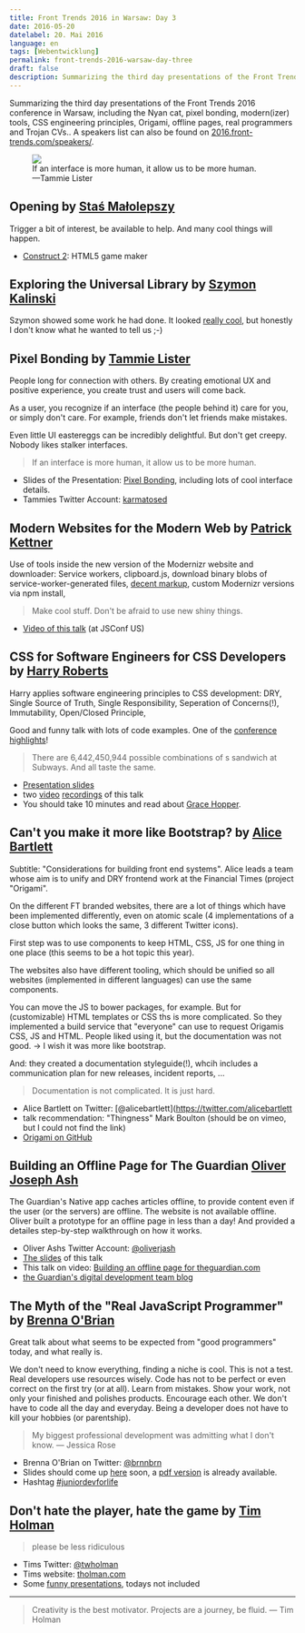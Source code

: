 ```yaml
---
title: Front Trends 2016 in Warsaw: Day 3
date: 2016-05-20
datelabel: 20. Mai 2016
language: en
tags: [Webentwicklung]
permalink: front-trends-2016-warsaw-day-three
draft: false
description: Summarizing the third day presentations of the Front Trends 2016 conference in Warsaw, including the Nyan cat, pixel bonding, modern(izer) tools, CSS engineering principles, Origami, offline pages, real programmers and Trojan CVs.
---
```


Summarizing the third day presentations of the Front Trends 2016 conference in Warsaw, including the Nyan cat, pixel bonding, modern(izer) tools, CSS engineering principles, Origami, offline pages, real programmers and Trojan CVs.. A speakers list can also be found on [2016.front-trends.com/speakers/](https://2016.front-trends.com/speakers/).

<figure>
	<img src="/images/2016/05/front-trends-emotions.jpg" />
	<figcaption>If an interface is more human, it allow us to be more human.<br>&mdash;Tammie Lister</figcaption>
</figure>


## Opening by [Staś Małolepszy](https://twitter.com/stas)

Trigger a bit of interest, be available to help. And many cool things will happen.

* [Construct 2](https://www.scirra.com/construct2): HTML5 game maker



## Exploring the Universal Library by [Szymon Kalinski](http://treesmovethemost.com/)

Szymon showed some work he had done. It looked [really cool](http://treesmovethemost.com/), but honestly I don't know what he wanted to tell us ;-)



## Pixel Bonding by [Tammie Lister](http://diaryofawebsite.com/)

People long for connection with others. By creating emotional UX and positive experience, you create trust and users will come back.

As a user, you recognize if an interface (the people behind it) care for you, or simply don't care. For example, friends don't let friends make mistakes.

Even little UI eastereggs can be incredibly delightful. But don't get creepy. Nobody likes stalker interfaces.

> If an interface is more human, it allow us to be more human.

* Slides of the Presentation: [Pixel Bonding](https://speakerdeck.com/tammielis/pixel-bonding), including lots of cool interface details.
* Tammies Twitter Account: [karmatosed](https://twitter.com/karmatosed)



## Modern Websites for the Modern Web by [Patrick Kettner](https://twitter.com/PatrickKettner)

Use of tools inside the new version of the Modernizr website and downloader: Service workers, clipboard.js, download binary blobs of service-worker-generated files, [decent markup](https://twitter.com/thomaspuppe/status/733603489067245568), custom Modernizr versions via npm install,

> Make cool stuff. Don't be afraid to use new shiny things.

* [Video of this talk](https://www.youtube.com/watch?v=UPrlA8I9dm8) (at JSConf US)



## CSS for Software Engineers for CSS Developers by [Harry Roberts](https://twitter.com/csswizardry)

Harry applies software engineering principles to CSS development: DRY, Single Source of Truth, Single Responsibility, Seperation of Concerns(!), Immutability, Open/Closed Principle,

Good and funny talk with lots of code examples. One of the [conference highlights](front-trends-2016-warschau-fazit)!

> There are 6,442,450,944 possible combinations of s sandwich at Subways. And all taste the same.

* [Presentation slides](https://speakerdeck.com/csswizardry/css-for-software-engineers-for-css-developers)
* two [video](https://vimeo.com/140641366) [recordings](https://vimeo.com/153895841) of this talk
* You should take 10 minutes and read about [Grace Hopper](https://en.wikipedia.org/wiki/Grace_Hopper).



## Can't you make it more like Bootstrap? by [Alice Bartlett](http://alicebartlett.co.uk/)

Subtitle: "Considerations for building front end systems". Alice leads a team whose aim is to unify and DRY frontend work at the Financial Times (project "Origami".

On the different FT branded websites, there are a lot of things which have been implemented differently, even on atomic scale (4 implementations of a close button which looks the same, 3 different Twitter icons).

First step was to use components to keep HTML, CSS, JS for one thing in one place (this seems to be a hot topic this year).

The websites also have different tooling, which should be unified so all websites (implemented in different languages) can use the same components.

You can move the JS to bower packages, for example. But for (customizable) HTML templates or CSS ths is more complicated. So they implemented a build service that "everyone" can use to request Origamis CSS, JS and HTML. People liked using it, but the documentation was not good. -> I wish it was more like bootstrap.

And: they created a documentation styleguide(!), whcih includes a communication plan for new releases, incident reports, ...

> Documentation is not complicated. It is just hard.

* Alice Bartlett on Twitter: [@alicebartlett](https://twitter.com/alicebartlett
* talk recommendation: "Thingness" Mark Boulton (should be on vimeo, but I could not find the link)
* [Origami on GitHub](https://github.com/financial-times/ft-origami)



## Building an Offline Page for The Guardian [Oliver Joseph Ash](https://oliverjash.me/)

The Guardian's Native app caches articles offline, to provide content even if the user (or the servers) are offline. The website is not available offline. Oliver built a prototype for an offline page in less than a day! And provided a detailes step-by-step walkthrough on how it works.

* Oliver Ashs Twitter Account: [@oliverjash](https://twitter.com/oliverjash)
* [The slides](https://speakerdeck.com/oliverjash/building-an-offline-page-for-theguardian-dot-com-front-trends-may-2016) of this talk
* This talk on video: [Building an offline page for theguardian.com](https://www.youtube.com/watch?v=dZU6_2xXeVk)
* [the Guardian's digital development team blog](https://www.theguardian.com/info/developer-blog)



## The Myth of the "Real JavaScript Programmer" by [Brenna O'Brian](http://brennaobrien.com/)

Great talk about what seems to be expected from "good programmers" today, and what really is.

We don't need to know everything, finding a niche is cool. This is not a test. Real developers use resources wisely. Code has not to be perfect or even correct on the first try (or at all). Learn from mistakes. Show your work, not only your finished and polishes products. Encourage each other. We don't have to code all the day and everyday. Being a developer does not have to kill your hobbies (or parentship).

> My biggest professional development was admitting what I don't know.
> &mdash; Jessica Rose

* Brenna O'Brian on Twitter: [@brnnbrn](https://twitter.com/brnnbrn)
* Slides should come up [here](http://brennaobrien.com/speaking/) soon, a [pdf version](http://talks.brennaobrien.com/real-developer/myth-of-the-real-javascript-developer.pdf) is already available.
* Hashtag [#juniordevforlife](https://twitter.com/search?q=%23juniordevforlife)



## Don't hate the player, hate the game by [Tim Holman](http://tholman.com/)

> please be less ridiculous

* Tims Twitter: [@twholman](https://twitter.com/twholman)
* Tims website: [tholman.com](http://tholman.com/)
* Some [funny presentations](http://slides.com/tholman/), todays not included

---

> Creativity is the best motivator.
> Projects are a journey, be fluid.
> &mdash; Tim Holman
